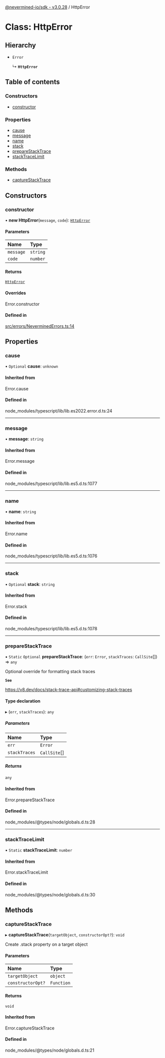 [@nevermined-io/sdk - v3.0.28](../code-reference.md) / HttpError

# Class: HttpError

## Hierarchy

- `Error`

  ↳ **`HttpError`**

## Table of contents

### Constructors

- [constructor](HttpError.md#constructor)

### Properties

- [cause](HttpError.md#cause)
- [message](HttpError.md#message)
- [name](HttpError.md#name)
- [stack](HttpError.md#stack)
- [prepareStackTrace](HttpError.md#preparestacktrace)
- [stackTraceLimit](HttpError.md#stacktracelimit)

### Methods

- [captureStackTrace](HttpError.md#capturestacktrace)

## Constructors

### constructor

• **new HttpError**(`message`, `code`): [`HttpError`](HttpError.md)

#### Parameters

| Name      | Type     |
| :-------- | :------- |
| `message` | `string` |
| `code`    | `number` |

#### Returns

[`HttpError`](HttpError.md)

#### Overrides

Error.constructor

#### Defined in

[src/errors/NeverminedErrors.ts:14](https://github.com/nevermined-io/sdk-js/blob/2c5b70a398b96158415b2a3c97669bf5963dd8f3/src/errors/NeverminedErrors.ts#L14)

## Properties

### cause

• `Optional` **cause**: `unknown`

#### Inherited from

Error.cause

#### Defined in

node_modules/typescript/lib/lib.es2022.error.d.ts:24

---

### message

• **message**: `string`

#### Inherited from

Error.message

#### Defined in

node_modules/typescript/lib/lib.es5.d.ts:1077

---

### name

• **name**: `string`

#### Inherited from

Error.name

#### Defined in

node_modules/typescript/lib/lib.es5.d.ts:1076

---

### stack

• `Optional` **stack**: `string`

#### Inherited from

Error.stack

#### Defined in

node_modules/typescript/lib/lib.es5.d.ts:1078

---

### prepareStackTrace

▪ `Static` `Optional` **prepareStackTrace**: (`err`: `Error`, `stackTraces`: `CallSite`[]) => `any`

Optional override for formatting stack traces

**`See`**

https://v8.dev/docs/stack-trace-api#customizing-stack-traces

#### Type declaration

▸ (`err`, `stackTraces`): `any`

##### Parameters

| Name          | Type         |
| :------------ | :----------- |
| `err`         | `Error`      |
| `stackTraces` | `CallSite`[] |

##### Returns

`any`

#### Inherited from

Error.prepareStackTrace

#### Defined in

node_modules/@types/node/globals.d.ts:28

---

### stackTraceLimit

▪ `Static` **stackTraceLimit**: `number`

#### Inherited from

Error.stackTraceLimit

#### Defined in

node_modules/@types/node/globals.d.ts:30

## Methods

### captureStackTrace

▸ **captureStackTrace**(`targetObject`, `constructorOpt?`): `void`

Create .stack property on a target object

#### Parameters

| Name              | Type       |
| :---------------- | :--------- |
| `targetObject`    | `object`   |
| `constructorOpt?` | `Function` |

#### Returns

`void`

#### Inherited from

Error.captureStackTrace

#### Defined in

node_modules/@types/node/globals.d.ts:21
